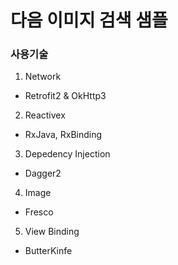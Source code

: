 # 다음 이미지 검색 샘플

### 사용기술

1. Network
 - Retrofit2 & OkHttp3

2. Reactivex
 - RxJava, RxBinding
 
3. Depedency Injection
 - Dagger2
 
4. Image
 - Fresco
 
5. View Binding
 - ButterKinfe
